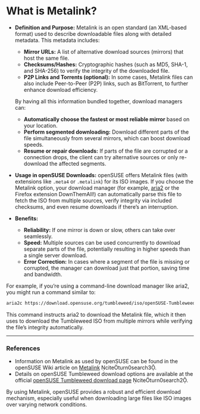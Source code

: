 # What is Metalink?

- **Definition and Purpose:**
  Metalink is an open standard (an XML-based format) used to describe downloadable files along with detailed metadata. This metadata includes:
  - **Mirror URLs:** A list of alternative download sources (mirrors) that host the same file.
  - **Checksums/Hashes:** Cryptographic hashes (such as MD5, SHA-1, and SHA-256) to verify the integrity of the downloaded file.
  - **P2P Links and Torrents (optional):** In some cases, Metalink files can also include Peer-to-Peer (P2P) links, such as BitTorrent, to further enhance download efficiency.

  By having all this information bundled together, download managers can:
  - **Automatically choose the fastest or most reliable mirror** based on your location.
  - **Perform segmented downloading:** Download different parts of the file simultaneously from several mirrors, which can boost download speeds.
  - **Resume or repair downloads:** If parts of the file are corrupted or a connection drops, the client can try alternative sources or only re-download the affected segments.

- **Usage in openSUSE Downloads:**
  openSUSE offers Metalink files (with extensions like `.meta4` or `.metalink`) for its ISO images. If you choose the Metalink option, your download manager (for example, [aria2](https://aria2.github.io/) or the Firefox extension DownThemAll!) can automatically parse this file to fetch the ISO from multiple sources, verify integrity via included checksums, and even resume downloads if there’s an interruption.

- **Benefits:**
  - **Reliability:** If one mirror is down or slow, others can take over seamlessly.
  - **Speed:** Multiple sources can be used concurrently to download separate parts of the file, potentially resulting in higher speeds than a single server download.
  - **Error Correction:** In cases where a segment of the file is missing or corrupted, the manager can download just that portion, saving time and bandwidth.

For example, if you’re using a command-line download manager like aria2, you might run a command similar to:

```bash
aria2c https://download.opensuse.org/tumbleweed/iso/openSUSE-Tumbleweed-DVD-x86_64-Current.iso.meta4
```

This command instructs aria2 to download the Metalink file, which it then uses to download the Tumbleweed ISO from multiple mirrors while verifying the file’s integrity automatically.

---

### References

- Information on Metalink as used by openSUSE can be found in the openSUSE Wiki article on [Metalink](https://en.opensuse.org/Metalink) citeturn0search3.
- Details on openSUSE Tumbleweed download options are available at the official [openSUSE Tumbleweed download page](https://get.opensuse.org/tumbleweed/) citeturn0search2.

By using Metalink, openSUSE provides a robust and efficient download mechanism, especially useful when downloading large files like ISO images over varying network conditions.
